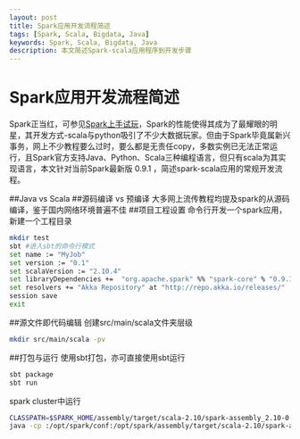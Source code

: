 ```yaml
---
layout: post
title: Spark应用开发流程简述
tags: [Spark, Scala, Bigdata, Java]
keywords: Spark, Scala, Bigdata, Java
description: 本文简述Spark-scala应用程序到开发步骤
---
```


Spark应用开发流程简述
================ 

Spark正当红，可参见[Spark上手试玩](http://blog.ccgzs.org/2014/04/23/spark-bdas-learn-note.html)，Spark的性能使得其成为了最耀眼的明星，其开发方式-scala与python吸引了不少大数据玩家。但由于Spark毕竟属新兴事务，网上不少教程要么过时，要么都是无责任copy，多数实例已无法正常运行，且Spark官方支持Java、Python、Scala三种编程语言，但只有scala为其实现语言，本文针对当前Spark最新版 0.9.1 ，简述spark-scala应用的常规开发流程。

##Java vs Scala
##源码编译 vs 预编译
大多网上流传教程均提及spark的从源码编译，鉴于国内网络环境普遍不佳
##项目工程设置
命令行开发一个spark应用，新建一个工程目录

```bash
mkdir test
sbt #进入sbt的命令行模式
set name := "MyJob"
set version := "0.1"
set scalaVersion := "2.10.4"
set libraryDependencies +=  "org.apache.spark" %% "spark-core" % "0.9.1"
set resolvers += "Akka Repository" at "http://repo.akka.io/releases/" 
session save
exit
```

##源文件即代码编辑
创建src/main/scala文件夹层级

```bash
mkdir src/main/scala -pv
```
##打包与运行
使用sbt打包，亦可直接使用sbt运行
```bash
sbt package
sbt run
```

spark cluster中运行
```bash
CLASSPATH=$SPARK_HOME/assembly/target/scala-2.10/spark-assembly_2.10-0.9.1-hadoop2.2.0.jar
java -cp :/opt/spark/conf:/opt/spark/assembly/target/scala-2.10/spark-assembly_2.10-0.9.1-hadoop2.2.0.jar:/home/spark/test/target/scala-2.10/simple-project_2.10-0.1.jar SimpleJob local
```
